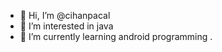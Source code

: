 - 👋 Hi, I’m @cihanpacal
- 👀 I’m interested in java
- 🌱 I’m currently learning android programming
.

<!---
cihanpacal/cihanpacal is a ✨ special ✨ repository because its `README.md` (this file) appears on your GitHub profile.
You can click the Preview link to take a look at your changes.
--->
